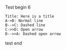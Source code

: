 Test begin 6

```sequence
Title: Here is a title
A->B: Normal line
B-->C: Dashed line
C->>D: Open arrow
D-->>A: Dashed open arrow
```

test end

